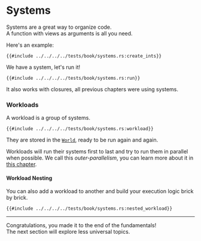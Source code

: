# Systems

Systems are a great way to organize code.  
A function with views as arguments is all you need.

Here's an example:
```rust, noplaypen
{{#include ../../../../tests/book/systems.rs:create_ints}}
```

We have a system, let's run it!

```rust, noplaypen
{{#include ../../../../tests/book/systems.rs:run}}
```

It also works with closures, all previous chapters were using systems.

### Workloads

A workload is a group of systems.

```rust, noplaypen
{{#include ../../../../tests/book/systems.rs:workload}}
```

They are stored in the [`World`](https://docs.rs/shipyard/latest/shipyard/struct.World.html), ready to be run again and again.  

Workloads will run their systems first to last and try to run them in parallel when possible. We call this _outer-parallelism_, you can learn more about it in [this chapter](../going-further/parallelism.md).

#### Workload Nesting

You can also add a workload to another and build your execution logic brick by brick.

```rust, noplaypen
{{#include ../../../../tests/book/systems.rs:nested_workload}}
```

---

Congratulations, you made it to the end of the fundamentals!  
The next section will explore less universal topics.
